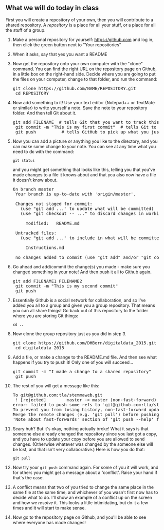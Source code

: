 What we will do today in class
------------------------------

First you will create a repository of your own, then you will contribute to a shared 
repository. A *repository* is a place for all your stuff, or a place for all the stuff
of a group.

1. Make a personal repository for yourself: https://github.com and log in, then click the green button next to "Your repositories"
2. When it asks, say that yes you want a README
3. Now get the repository onto your own computer with the "clone" command. You can find the right URL on the repository page on Github, in a little box on the right-hand side. Decide where you are going to put the files on your computer, change to that folder, and run the command:

	<pre>git clone https://github.com/NAME/REPOSITORY.git
	cd REPOSITORY</pre>
    
4. Now add something to it! Use your text editor (Notepad++ or TextMate or similar) to write yourself a note. Save the note to your repository folder. And then tell Git about it.

	<pre>git add FILENAME  # tells Git that you want to track this file
	git commit -m "This is my first commit"  # tells Git to make a copy
	git push          # tells GitHub to pick up what you just did.</pre>
    
5. Now you can add a picture or anything you like to the directory, and you can make some change to your note. You can see at any time what you need to do with the command:

	`git status`
    
	and you might get something that looks like this, telling you that you've made changes to a file it knows about and that you also now have a file it doesn't know about.

	<pre>On branch master
	Your branch is up-to-date with 'origin/master'.
	
	Changes not staged for commit:
	  (use "git add <file>..." to update what will be committed)
	  (use "git checkout -- <file>..." to discard changes in working directory)
	
		modified:   README.md
	
	Untracked files:
	  (use "git add <file>..." to include in what will be committed)
	
		Instructions.md
	
	no changes added to commit (use "git add" and/or "git commit -a")</pre>
    
6. Go ahead and add/commit the change(s) you made - make sure you changed something in your note! And then push it all to Github again.

    <pre>git add FILENAME1 FILENAME2
	git commit -m "This is my second commit"
	git push</pre>
	
7. Essentially Github is a social network for collaboration, and so I've added you all to a group and given you a group repository. That means you can all share things! Go back out of this repository to the folder where you are storing Git things:

    `cd ..`
    
8. Now clone the group repository just as you did in step 3.

    <pre>git clone https://github.com/DHBern/digitaldata_2015.git
    cd digitaldata_2015</pre>
    
9. Add a file, or make a change to the README.md file. And then see what happens if you try to push it! Only one of you will succeed...

	
	<pre>git commit -m "I made a change to a shared repository"
	git push</pre>

10. The rest of you will get a message like this:

	<pre>To git@github.com:tla/stemmaweb.git
	 ! [rejected]        master -> master (non-fast-forward)
	error: failed to push some refs to 'git@github.com:tla/stemmaweb.git'
	To prevent you from losing history, non-fast-forward updates were rejected
	Merge the remote changes (e.g. 'git pull') before pushing again.  See the
	'Note about fast-forwards' section of 'git push --help' for details.</pre>

11. Scary huh? But it's okay, nothing actually broke! What it says is that someone else already changed the repository since you last got a copy, and you have to update your copy before you are allowed to send changes. (Otherwise whatever was changed by the someone else will be lost, and that isn't very collaborative.) Here is how you do that:

    `git pull`
    
12. Now try your `git push` command again. For some of you it will work, and for others you might get a message about a 'conflict'. Raise your hand if that's the case.

13. A conflict means that two of you tried to change the same place in the same file at the same time, and whichever of you wasn't first now has to decide what to do. I'll show an example of a conflict up on the screen and how we *resolve* it. This looks a little intimidating, but do it a few times and it will start to make sense.

14. Now go to the repository page on Github, and you'll be able to see where everyone has made changes!
    
